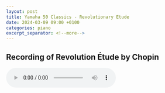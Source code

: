 ```yaml
---
layout: post
title: Yamaha 50 Classics - Revolutionary Etude
date: 2024-03-09 09:00 +0100
categories: piano
excerpt_separator: <!--more-->
---
```


<section>
<h1>Recording of Revolution Étude by Chopin</h1>
<!--more-->

<audio controls>
  <source src="https://arsiteblobuks.blob.core.windows.net/audio/yam-50/32-chopin-revolutionary-etude.mp3" type="audio/mp3">
  Your browser does not support the audio element.
</audio>

</section>
